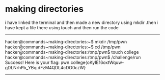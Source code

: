 # making directories 
i have linked the terminal and then made a new directory using mkdir .then i have kept a file there using touch and then run the code 
***
hacker@commands~making-directories:~$ mkdir /tmp/pwn
hacker@commands~making-directories:~$ cd /tmp/pwn
hacker@commands~making-directories:/tmp/pwn$ touch college
hacker@commands~making-directories:/tmp/pwn$ /challenge/run
Success! Here is your flag:
pwn.college{oKyIE16oxtWquw-gDLNrhPb_YBq.dFzM4QDL4cDO0czW}
***
